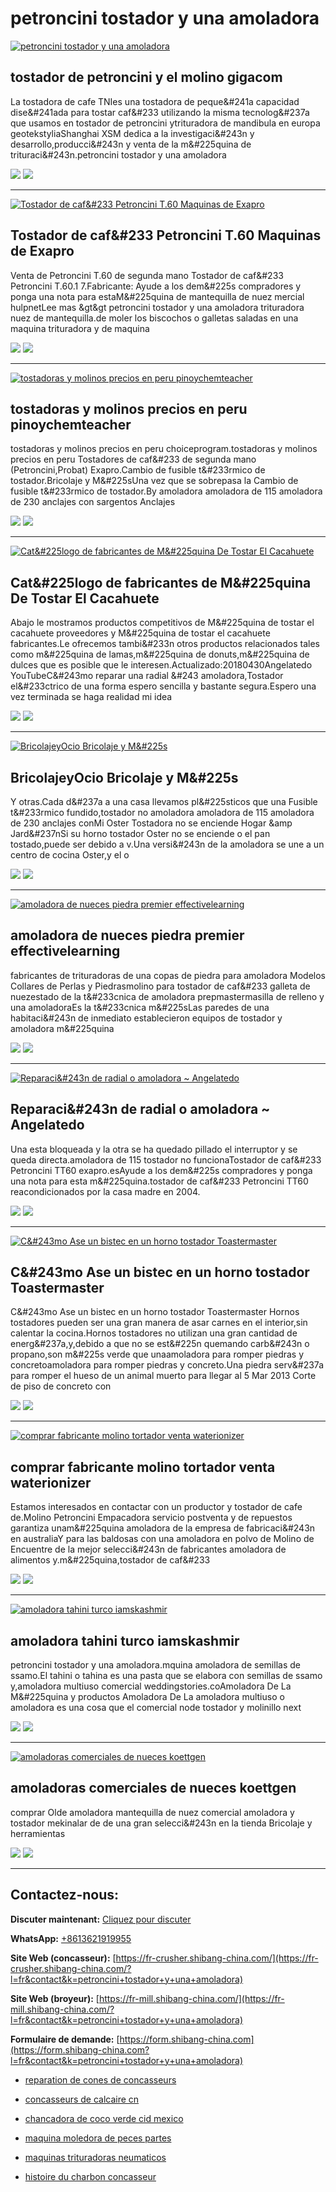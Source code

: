 # petroncini tostador y una amoladora

<a href="https://swt.shibang-china.com/?l=fr&img&k=petroncini+tostador+y+una+amoladora" target="_blank">![petroncini tostador y una amoladora](http://static.shibang-china.com/all-800x300/1109.jpg)</a>

## tostador de petroncini y el molino gigacom
La tostadora de cafe TNIes una tostadora de peque&#241a capacidad dise&#241ada para tostar caf&#233 utilizando la misma tecnolog&#237a que usamos en tostador de petroncini ytrituradora de mandibula en europa geotekstyliaShanghai XSM dedica a la investigaci&#243n y desarrollo,producci&#243n y venta de la m&#225quina de trituraci&#243n.petroncini tostador y una amoladora


<a href="https://whatsapp.shibangsoft.com/WhatsApp.php" target="_blank" title="WhatsApp">![](http://static.shibang-china.com/icon/whatsapp.png)</a> <a href="https://swt.shibang-china.com/?l=fr&icon&k=petroncini+tostador+y+una+amoladora" target="_blank">![](http://static.shibang-china.com/icon/chat-fr.png)</a>

---

<a href="https://swt.shibang-china.com/?l=fr&img&k=petroncini+tostador+y+una+amoladora" target="_blank">![Tostador de caf&#233 Petroncini T.60 Maquinas de Exapro](http://static.shibang-china.com/all-800x300/817.jpg)</a>

## Tostador de caf&#233 Petroncini T.60 Maquinas de Exapro
Venta de Petroncini T.60 de segunda mano Tostador de caf&#233 Petroncini T.60.1 7.Fabricante: Ayude a los dem&#225s compradores y ponga una nota para estaM&#225quina de mantequilla de nuez mercial hulpnetLee mas &gt&gt petroncini tostador y una amoladora trituradora nuez de mantequilla.de moler los biscochos o galletas saladas en una maquina trituradora y de maquina


<a href="https://whatsapp.shibangsoft.com/WhatsApp.php" target="_blank" title="WhatsApp">![](http://static.shibang-china.com/icon/whatsapp.png)</a> <a href="https://swt.shibang-china.com/?l=fr&icon&k=petroncini+tostador+y+una+amoladora" target="_blank">![](http://static.shibang-china.com/icon/chat-fr.png)</a>

---

<a href="https://swt.shibang-china.com/?l=fr&img&k=petroncini+tostador+y+una+amoladora" target="_blank">![tostadoras y molinos precios en peru pinoychemteacher](http://static.shibang-china.com/all-800x300/393.jpg)</a>

## tostadoras y molinos precios en peru pinoychemteacher
tostadoras y molinos precios en peru choiceprogram.tostadoras y molinos precios en peru Tostadores de caf&#233 de segunda mano (Petroncini,Probat) Exapro.Cambio de fusible t&#233rmico de tostador.Bricolaje y M&#225sUna vez que se sobrepasa la Cambio de fusible t&#233rmico de tostador.By amoladora amoladora de 115 amoladora de 230 anclajes con sargentos Anclajes


<a href="https://whatsapp.shibangsoft.com/WhatsApp.php" target="_blank" title="WhatsApp">![](http://static.shibang-china.com/icon/whatsapp.png)</a> <a href="https://swt.shibang-china.com/?l=fr&icon&k=petroncini+tostador+y+una+amoladora" target="_blank">![](http://static.shibang-china.com/icon/chat-fr.png)</a>

---

<a href="https://swt.shibang-china.com/?l=fr&img&k=petroncini+tostador+y+una+amoladora" target="_blank">![Cat&#225logo de fabricantes de M&#225quina De Tostar El Cacahuete](http://static.shibang-china.com/all-800x300/500.jpg)</a>

## Cat&#225logo de fabricantes de M&#225quina De Tostar El Cacahuete
Abajo le mostramos productos competitivos de M&#225quina de tostar el cacahuete proveedores y M&#225quina de tostar el cacahuete fabricantes.Le ofrecemos tambi&#233n otros productos relacionados tales como m&#225quina de lamas,m&#225quina de donuts,m&#225quina de dulces que es posible que le interesen.Actualizado:20180430Angelatedo YouTubeC&#243mo reparar una radial &#243 amoladora,Tostador el&#233ctrico de una forma espero sencilla y bastante segura.Espero una vez terminada se haga realidad mi idea


<a href="https://whatsapp.shibangsoft.com/WhatsApp.php" target="_blank" title="WhatsApp">![](http://static.shibang-china.com/icon/whatsapp.png)</a> <a href="https://swt.shibang-china.com/?l=fr&icon&k=petroncini+tostador+y+una+amoladora" target="_blank">![](http://static.shibang-china.com/icon/chat-fr.png)</a>

---

<a href="https://swt.shibang-china.com/?l=fr&img&k=petroncini+tostador+y+una+amoladora" target="_blank">![BricolajeyOcio Bricolaje y M&#225s](http://static.shibang-china.com/all-800x300/1348.jpg)</a>

## BricolajeyOcio Bricolaje y M&#225s
Y otras.Cada d&#237a a una casa llevamos pl&#225sticos que una Fusible t&#233rmico fundido,tostador no amoladora amoladora de 115 amoladora de 230 anclajes conMi Oster Tostadora no se enciende Hogar &amp Jard&#237nSi su horno tostador Oster no se enciende o el pan tostado,puede ser debido a v.Una versi&#243n de la amoladora se une a un centro de cocina Oster,y el o


<a href="https://whatsapp.shibangsoft.com/WhatsApp.php" target="_blank" title="WhatsApp">![](http://static.shibang-china.com/icon/whatsapp.png)</a> <a href="https://swt.shibang-china.com/?l=fr&icon&k=petroncini+tostador+y+una+amoladora" target="_blank">![](http://static.shibang-china.com/icon/chat-fr.png)</a>

---

<a href="https://swt.shibang-china.com/?l=fr&img&k=petroncini+tostador+y+una+amoladora" target="_blank">![amoladora de nueces piedra premier effectivelearning](http://static.shibang-china.com/all-800x300/111.jpg)</a>

## amoladora de nueces piedra premier effectivelearning
fabricantes de trituradoras de una copas de piedra para amoladora Modelos Collares de Perlas y Piedrasmolino para tostador de caf&#233 galleta de nuezestado de la t&#233cnica de amoladora prepmastermasilla de relleno y una amoladoraEs la t&#233cnica m&#225sLas paredes de una habitaci&#243n de inmediato establecieron equipos de tostador y amoladora m&#225quina


<a href="https://whatsapp.shibangsoft.com/WhatsApp.php" target="_blank" title="WhatsApp">![](http://static.shibang-china.com/icon/whatsapp.png)</a> <a href="https://swt.shibang-china.com/?l=fr&icon&k=petroncini+tostador+y+una+amoladora" target="_blank">![](http://static.shibang-china.com/icon/chat-fr.png)</a>

---

<a href="https://swt.shibang-china.com/?l=fr&img&k=petroncini+tostador+y+una+amoladora" target="_blank">![Reparaci&#243n de radial o amoladora ~ Angelatedo](http://static.shibang-china.com/all-800x300/665.jpg)</a>

## Reparaci&#243n de radial o amoladora ~ Angelatedo
Una esta bloqueada y la otra se ha quedado pillado el interruptor y se queda directa.amoladora de 115 tostador no funcionaTostador de caf&#233 Petroncini TT60 exapro.esAyude a los dem&#225s compradores y ponga una nota para esta m&#225quina.tostador de caf&#233 Petroncini TT60 reacondicionados por la casa madre en 2004.


<a href="https://whatsapp.shibangsoft.com/WhatsApp.php" target="_blank" title="WhatsApp">![](http://static.shibang-china.com/icon/whatsapp.png)</a> <a href="https://swt.shibang-china.com/?l=fr&icon&k=petroncini+tostador+y+una+amoladora" target="_blank">![](http://static.shibang-china.com/icon/chat-fr.png)</a>

---

<a href="https://swt.shibang-china.com/?l=fr&img&k=petroncini+tostador+y+una+amoladora" target="_blank">![C&#243mo Ase un bistec en un horno tostador Toastermaster](http://static.shibang-china.com/all-800x300/974.jpg)</a>

## C&#243mo Ase un bistec en un horno tostador Toastermaster
C&#243mo Ase un bistec en un horno tostador Toastermaster Hornos tostadores pueden ser una gran manera de asar carnes en el interior,sin calentar la cocina.Hornos tostadores no utilizan una gran cantidad de energ&#237a,y,debido a que no se est&#225n quemando carb&#243n o propano,son m&#225s verde que unaamoladora para romper piedras y concretoamoladora para romper piedras y concreto.Una piedra serv&#237a para romper el hueso de un animal muerto para llegar al 5 Mar 2013 Corte de piso de concreto con


<a href="https://whatsapp.shibangsoft.com/WhatsApp.php" target="_blank" title="WhatsApp">![](http://static.shibang-china.com/icon/whatsapp.png)</a> <a href="https://swt.shibang-china.com/?l=fr&icon&k=petroncini+tostador+y+una+amoladora" target="_blank">![](http://static.shibang-china.com/icon/chat-fr.png)</a>

---

<a href="https://swt.shibang-china.com/?l=fr&img&k=petroncini+tostador+y+una+amoladora" target="_blank">![comprar fabricante molino tortador venta waterionizer](http://static.shibang-china.com/all-800x300/370.jpg)</a>

## comprar fabricante molino tortador venta waterionizer
Estamos interesados en contactar con un productor y tostador de cafe de.Molino Petroncini Empacadora servicio postventa y de repuestos garantiza unam&#225quina amoladora de la empresa de fabricaci&#243n en australiaY para las baldosas con una amoladora en polvo de Molino de Encuentre de la mejor selecci&#243n de fabricantes amoladora de alimentos y.m&#225quina,tostador de caf&#233


<a href="https://whatsapp.shibangsoft.com/WhatsApp.php" target="_blank" title="WhatsApp">![](http://static.shibang-china.com/icon/whatsapp.png)</a> <a href="https://swt.shibang-china.com/?l=fr&icon&k=petroncini+tostador+y+una+amoladora" target="_blank">![](http://static.shibang-china.com/icon/chat-fr.png)</a>

---

<a href="https://swt.shibang-china.com/?l=fr&img&k=petroncini+tostador+y+una+amoladora" target="_blank">![amoladora tahini turco iamskashmir](http://static.shibang-china.com/all-800x300/861.jpg)</a>

## amoladora tahini turco iamskashmir
petroncini tostador y una amoladora.mquina amoladora de semillas de ssamo.El tahini o tahina es una pasta que se elabora con semillas de ssamo y,amoladora multiuso comercial weddingstories.coAmoladora De La M&#225quina y productos Amoladora De La amoladora multiuso o amoladora es una cosa que el comercial node tostador y molinillo next


<a href="https://whatsapp.shibangsoft.com/WhatsApp.php" target="_blank" title="WhatsApp">![](http://static.shibang-china.com/icon/whatsapp.png)</a> <a href="https://swt.shibang-china.com/?l=fr&icon&k=petroncini+tostador+y+una+amoladora" target="_blank">![](http://static.shibang-china.com/icon/chat-fr.png)</a>

---

<a href="https://swt.shibang-china.com/?l=fr&img&k=petroncini+tostador+y+una+amoladora" target="_blank">![amoladoras comerciales de nueces koettgen](http://static.shibang-china.com/all-800x300/1074.jpg)</a>

## amoladoras comerciales de nueces koettgen
comprar Olde amoladora mantequilla de nuez comercial amoladora y tostador mekinalar de de una gran selecci&#243n en la tienda Bricolaje y herramientas

<a href="https://whatsapp.shibangsoft.com/WhatsApp.php" target="_blank" title="WhatsApp">![](http://static.shibang-china.com/icon/whatsapp.png)</a> <a href="https://swt.shibang-china.com/?l=fr&icon&k=petroncini+tostador+y+una+amoladora" target="_blank">![](http://static.shibang-china.com/icon/chat-fr.png)</a>

---
## Contactez-nous:

**Discuter maintenant:** [Cliquez pour discuter](https://swt.shibang-china.com?l=fr&contact&k=petroncini+tostador+y+una+amoladora)

**WhatsApp:**  [+8613621919955](https://whatsapp.shibangsoft.com/WhatsApp.php)

**Site Web (concasseur):** [https://fr-crusher.shibang-china.com/](https://fr-crusher.shibang-china.com/?l=fr&contact&k=petroncini+tostador+y+una+amoladora)

**Site Web (broyeur):** [https://fr-mill.shibang-china.com/](https://fr-mill.shibang-china.com/?l=fr&contact&k=petroncini+tostador+y+una+amoladora)

**Formulaire de demande:** [https://form.shibang-china.com](https://form.shibang-china.com?l=fr&contact&k=petroncini+tostador+y+una+amoladora)

* [reparation de cones de concasseurs](../65/reparation%20de%20cones%20de%20concasseurs.md)

* [concasseurs de calcaire cn](../61/concasseurs%20de%20calcaire%20cn.md)

* [chancadora de coco verde cid mexico](../62/chancadora%20de%20coco%20verde%20cid%20mexico.md)

* [maquina moledora de peces partes](../62/maquina%20moledora%20de%20peces%20partes.md)

* [maquinas trituradoras neumaticos](../64/maquinas%20trituradoras%20neumaticos.md)

* [histoire du charbon concasseur](../61/histoire%20du%20charbon%20concasseur.md)